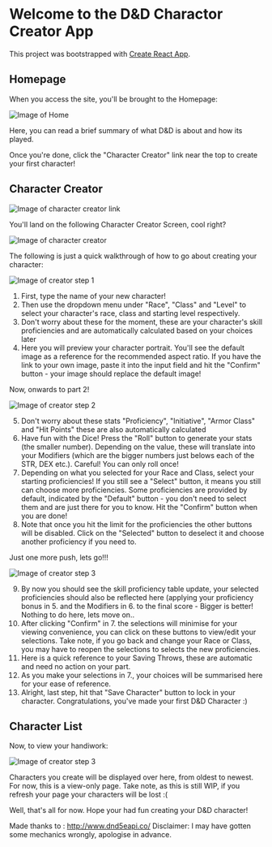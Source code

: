 # Welcome to the D&D Charactor Creator App

This project was bootstrapped with [Create React App](https://github.com/facebook/create-react-app).

## Homepage

When you access the site, you'll be brought to the Homepage:

![Image of Home](https://git.generalassemb.ly/chiakaiming/dnd-char-creator/blob/master/src/img/for-readme/home.PNG)

Here, you can read a brief summary of what D&D is about and how its played. 

Once you're done, click the "Character Creator" link near the top to create your first character!

## Character Creator

![Image of character creator link](https://git.generalassemb.ly/chiakaiming/dnd-char-creator/blob/master/src/img/for-readme/home-select-char-creator.png)

You'll land on the following Character Creator Screen, cool right?

![Image of character creator](https://git.generalassemb.ly/chiakaiming/dnd-char-creator/blob/master/src/img/for-readme/char-creator.PNG)

The following is just a quick walkthrough of how to go about creating your character:

![Image of creator step 1](https://git.generalassemb.ly/chiakaiming/dnd-char-creator/blob/master/src/img/for-readme/char-creator-pt-1.png)

1. First, type the name of your new character!
2. Then use the dropdown menu under "Race", "Class" and "Level" to select your character's race, class and starting level respectively.
3. Don't worry about these for the moment, these are your character's skill proficiencies and are automatically calculated based on your choices later
4. Here you will preview your character portrait. You'll see the default image as a reference for the recommended aspect ratio. If you have the link to your own image, paste it into the input field and hit the "Confirm" button - your image should replace the default image!

Now, onwards to part 2!

![Image of creator step 2](https://git.generalassemb.ly/chiakaiming/dnd-char-creator/blob/master/src/img/for-readme/char-creator2-pt-2.png)

5. Don't worry about these stats "Proficiency", "Initiative", "Armor Class" and "Hit Points" these are also automatically calculated
6. Have fun with the Dice! Press the "Roll" button to generate your stats (the smaller number). Depending on the value, these will translate into your Modifiers (which are the bigger numbers just belows each of the STR, DEX etc.). Careful! You can only roll once!
7. Depending on what you selected for your Race and Class, select your starting proficiencies! If you still see a "Select" button, it means you still can choose more proficiencies. Some proficiencies are provided by default, indicated by the "Default" button - you don't need to select them and are just there for you to know. Hit the "Confirm" button when you are done!
8. Note that once you hit the limit for the proficiencies the other buttons will be disabled. Click on the "Selected" button to deselect it and choose another proficiency if you need to.

Just one more push, lets go!!!

![Image of creator step 3](https://git.generalassemb.ly/chiakaiming/dnd-char-creator/blob/master/src/img/for-readme/char-creator3-pt-3.png)

9. By now you should see the skill proficiency table update, your selected proficiencies should also be reflected here (applying your proficiency bonus in 5. and the Modifiers in 6. to the final score - Bigger is better! Nothing to do here, lets move on..
10. After clicking "Confirm" in 7. the selections will minimise for your viewing convenience, you can click on these buttons to view/edit your selections. Take note, if you go back and change your Race or Class, you may have to reopen the selections to selects the new proficiencies.
11. Here is a quick reference to your Saving Throws, these are automatic and need no action on your part.
12. As you make your selections in 7., your choices will be summarised here for your ease of reference.
13. Alright, last step, hit that "Save Character" button to lock in your character. Congratulations, you've made your first D&D Character :)

## Character List

Now, to view your handiwork:

![Image of creator step 3](https://git.generalassemb.ly/chiakaiming/dnd-char-creator/blob/master/src/img/for-readme/characters.PNG)

Characters you create will be displayed over here, from oldest to newest. For now, this is a view-only page. Take note, as this is still WIP, if you refresh your page your characters will be lost :(

Well, that's all for now. Hope your had fun creating your D&D character!

Made thanks to : http://www.dnd5eapi.co/
Disclaimer: I may have gotten some mechanics wrongly, apologise in advance.
